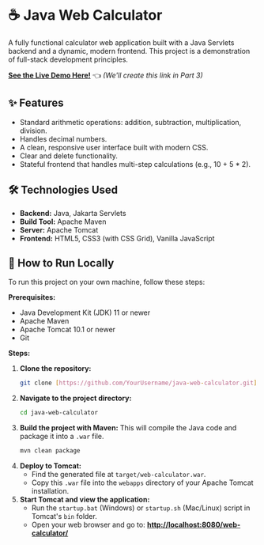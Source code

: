 # ☕ Java Web Calculator

A fully functional calculator web application built with a Java Servlets backend and a dynamic, modern frontend. This project is a demonstration of full-stack development principles.

**[See the Live Demo Here!](https://YourUsername.github.io/java-web-calculator/)** 👈 *(We'll create this link in Part 3)*



## ✨ Features

* Standard arithmetic operations: addition, subtraction, multiplication, division.
* Handles decimal numbers.
* A clean, responsive user interface built with modern CSS.
* Clear and delete functionality.
* Stateful frontend that handles multi-step calculations (e.g., 10 + 5 * 2).

## 🛠️ Technologies Used

* **Backend:** Java, Jakarta Servlets
* **Build Tool:** Apache Maven
* **Server:** Apache Tomcat
* **Frontend:** HTML5, CSS3 (with CSS Grid), Vanilla JavaScript

## 🚀 How to Run Locally

To run this project on your own machine, follow these steps:

**Prerequisites:**
* Java Development Kit (JDK) 11 or newer
* Apache Maven
* Apache Tomcat 10.1 or newer
* Git

**Steps:**
1.  **Clone the repository:**
    ```bash
    git clone [https://github.com/YourUsername/java-web-calculator.git](https://github.com/YourUsername/java-web-calculator.git)
    ```
2.  **Navigate to the project directory:**
    ```bash
    cd java-web-calculator
    ```
3.  **Build the project with Maven:**
    This will compile the Java code and package it into a `.war` file.
    ```bash
    mvn clean package
    ```
4.  **Deploy to Tomcat:**
    * Find the generated file at `target/web-calculator.war`.
    * Copy this `.war` file into the `webapps` directory of your Apache Tomcat installation.
5.  **Start Tomcat and view the application:**
    * Run the `startup.bat` (Windows) or `startup.sh` (Mac/Linux) script in Tomcat's `bin` folder.
    * Open your web browser and go to: **[http://localhost:8080/web-calculator/](http://localhost:8080/web-calculator/)**
